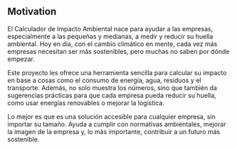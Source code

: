## Motivation

El Calculador de Impacto Ambiental nace para ayudar a las empresas, especialmente a las pequeñas y medianas, a medir y reducir su huella ambiental. Hoy en día, con el cambio climático en mente, cada vez más empresas necesitan ser más sostenibles, pero muchas no saben por dónde empezar.

Este proyecto les ofrece una herramienta sencilla para calcular su impacto en base a cosas como el consumo de energía, agua, residuos y el transporte. Además, no solo muestra los números, sino que también da sugerencias prácticas para que cada empresa pueda reducir su huella, como usar energías renovables o mejorar la logística.

Lo mejor es que es una solución accesible para cualquier empresa, sin importar su tamaño. Ayuda a cumplir con normativas ambientales, mejorar la imagen de la empresa y, lo más importante, contribuir a un futuro más sostenible.